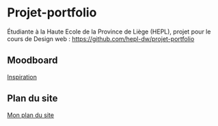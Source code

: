 # Projet-portfolio
Étudiante à la Haute Ecole de la Province de Liège (HEPL), projet pour le cours de Design web : https://github.com/hepl-dw/projet-portfolio

## Moodboard

[Inspiration](https://github.com/Yarici-Ayse/projet-portfolio/blob/main/Moodboard.md)

## Plan du site 

[Mon plan du site](https://github.com/Yarici-Ayse/projet-portfolio/blob/main/Plan%20du%20site.md)
